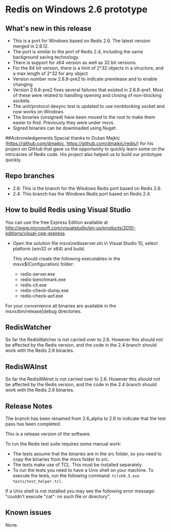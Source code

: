 Redis on Windows 2.6 prototype
===
## What's new in this release

- This is a port for Windows based on Redis 2.6. The latest version merged in 2.6.12.
- The port is similar to the port of Redis 2.4, including the same background saving technology.
- There is support for x64 version as well as 32 bit versions.
- For the 64 bit version, there is a limit of 2^32 objects in a structure, and a max length of 2^32 for any object
- Version number now 2.6.8-pre2 to indicate prerelease and to enable changing
- Version 2.6.8-pre2 fixes several failures that existed in 2.6.8-pre1. Most of these were related to handling opening and closing of non-blocking sockets.
- The unit/protocol desync test is updated to use nonblocking socket and now works on Windows
- The binaries (unsigned) have been moved to the root to make them easier to find. Previously they were under msvs.
- Signed binaries can be downloaded using Nuget.

##Acknowledgements
Special thanks to Dušan Majkic (https://github.com/dmajkic, https://github.com/dmajkic/redis/) for his project on GitHub that gave us the opportunity to quickly learn some on the intricacies of Redis code. His project also helped us to build our prototype quickly.

## Repo branches
- 2.6: This is the branch for the Windows Redis port based on Redis 2.6.
- 2.4: This branch has the Windows Redis port based on Redis 2.4.

## How to build Redis using Visual Studio

You can use the free Express Edition available at http://www.microsoft.com/visualstudio/en-us/products/2010-editions/visual-cpp-express.

- Open the solution file msvs\redisserver.sln in Visual Studio 10, select platform (win32 or x64) and build.

    This should create the following executables in the msvs\$(Configuration) folder:

    - redis-server.exe
    - redis-benchmark.exe
    - redis-cli.exe
    - redis-check-dump.exe
    - redis-check-aof.exe

For your convenience all binaries are available in the msvs/bin/release|debug directories.

## RedisWatcher
So far the RedisWatcher is not carried over to 2.6. However this should not be affected by the Redis version, and the code in the 2.4 branch should work with the Redis 2.6 binaries.

## RedisWAInst
So far the RedisWAInst is not carried over to 2.6. However this should not be affected by the Redis version, and the code in the 2.4 branch should work with the Redis 2.6 binaries.

## Release Notes

The branch has been renamed from 2.6_alpha to 2.6 to indicate that the test pass has been completed.

This is a release version of the software.

To run the Redis test suite requires some manual work:

- The tests assume that the binaries are in the src folder, so you need to copy the binaries from the msvs folder to src. 
- The tests make use of TCL. This must be installed separately.
- To run the tests you need to have a Unix shell on your machine. To execute the tests, run the following command: `tclsh8.5.exe tests/test_helper.tcl`. 
  
If a Unix shell is not installed you may see the following error message: "couldn't execute "cat": no such file or directory".

## Known issues
None.
